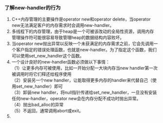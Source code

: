 ### 了解new-handler的行为
1. C++内存管理的主要操作是operator new和operator delete，当operator new无法满足客户的内存需求时会调用new-handler。
2. 多线程下的内存管理，由于heap是一个可被该改动的全局性资源，调用内存管理操作符可能很容易导致管理heap的数据结构内容败坏。
3. 当operator new抛出异常以反映一个未获满足的内存需求之前，它会先调用一个客户指定的错误处理函数，也就是new-handler。为了指定这个函数，我们可以使用set_new_handler这个函数。
4. 一个设计良好的new-handler函数必须做以下事情：  
（1）让更多内存可被使用，比如一开始分配一大块内存当new handler第一次被调用时将它们释还给程序使用  
（2）安装另一个new handler，让能取得更多内存的handler来代替自己（使用set_new_handler）即可  
（3）卸装new handler，将null指针传递给set_new_handler，一旦没有安装任何new-handler，operator new会在内存分配不成功时抛出异常。  
（4）抛出bad_alloc的异常  
（5）不返回，通常调用abort或exit。
5. 